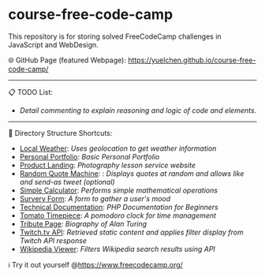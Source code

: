 # course-free-code-camp
This repository is for storing solved FreeCodeCamp challenges in JavaScript and WebDesign. 

🌐 GitHub Page (featured Webpage): https://yuelchen.github.io/course-free-code-camp/

---
📋 TODO List:
- *Detail commenting to explain reasoning and logic of code and elements*.

---
📂 Directory Structure Shortcuts:
- [Local Weather](https://github.com/yuelchen/course-free-code-camp/tree/master/Responsive%20Web%20Design%20Certification/Local%20Weather): 
*Uses geolocation to get weather information*
- [Personal Portfolio](https://github.com/yuelchen/course-free-code-camp/tree/master/Responsive%20Web%20Design%20Certification/Personal%20Portfolio): 
*Basic Personal Portfolio*
- [Product Landing](https://github.com/yuelchen/course-free-code-camp/tree/master/Responsive%20Web%20Design%20Certification/Product%20Landing): 
*Photography lesson service website*
- [Random Quote Machine](https://github.com/yuelchen/course-free-code-camp/tree/master/Responsive%20Web%20Design%20Certification/Random%20Quote%20Machine): : 
*Displays quotes at random and allows like and send-as tweet (optional)*
- [Simple Calculator](https://github.com/yuelchen/course-free-code-camp/tree/master/Responsive%20Web%20Design%20Certification/Simple%20Calculator): 
*Performs simple mathematical operations*
- [Survery Form](https://github.com/yuelchen/course-free-code-camp/tree/master/Responsive%20Web%20Design%20Certification/Survey%20Form): 
*A form to gather a user's mood*
- [Technical Documentation](https://github.com/yuelchen/course-free-code-camp/tree/master/Responsive%20Web%20Design%20Certification/Technical%20Documentation): 
*PHP Documentation for Beginners*
- [Tomato Timepiece](https://github.com/yuelchen/course-free-code-camp/tree/master/Responsive%20Web%20Design%20Certification/Tomato%20Timepiece): 
*A pomodoro clock for time management*
- [Tribute Page](https://github.com/yuelchen/course-free-code-camp/tree/master/Responsive%20Web%20Design%20Certification/Tribute%20Page): 
*Biography of Alan Turing*
- [Twitch.tv API](https://github.com/yuelchen/course-free-code-camp/tree/master/Responsive%20Web%20Design%20Certification/Twitch.tv%20API): 
*Retrieved static content and applies filter display from Twitch API response*
- [Wikipedia Viewer](https://github.com/yuelchen/course-free-code-camp/tree/master/Responsive%20Web%20Design%20Certification/Wikipedia%20Viewer): 
*Filters Wikipedia search results using API*


:information_source: Try it out yourself @https://www.freecodecamp.org/
